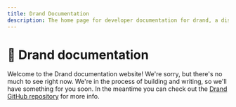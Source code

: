 ```yaml
---
title: Drand Documentation
description: The home page for developer documentation for drand, a distributed randomness beacon.
---
```


# 🎲 Drand documentation

Welcome to the Drand documentation website! We're sorry, but there's no much to see right now. We're in the process of building and writing, so we'll have something for you soon. In the meantime you can check out the [Drand GitHub repository](https://github.com/drand/drand) for more info.
